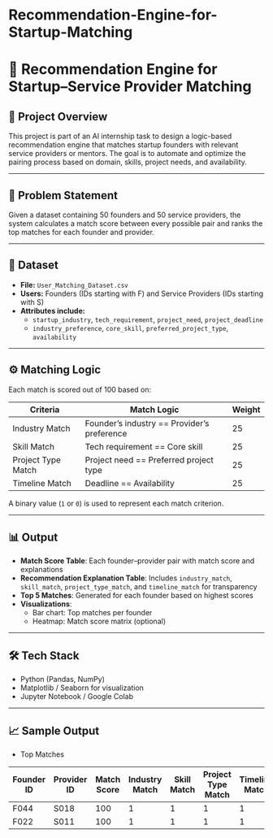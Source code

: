 # Recommendation-Engine-for-Startup-Matching

# 🚀 Recommendation Engine for Startup–Service Provider Matching

## 📌 Project Overview

This project is part of an AI internship task to design a logic-based recommendation engine that matches startup founders with relevant service providers or mentors. The goal is to automate and optimize the pairing process based on domain, skills, project needs, and availability.

---

## 🧠 Problem Statement

Given a dataset containing 50 founders and 50 service providers, the system calculates a match score between every possible pair and ranks the top matches for each founder and provider.

---

## 📁 Dataset

- **File:** `User_Matching_Dataset.csv`
- **Users:** Founders (IDs starting with F) and Service Providers (IDs starting with S)
- **Attributes include:**
  - `startup_industry`, `tech_requirement`, `project_need`, `project_deadline`
  - `industry_preference`, `core_skill`, `preferred_project_type`, `availability`

---

## ⚙️ Matching Logic

Each match is scored out of 100 based on:

| Criteria              | Match Logic                                  | Weight |
|-----------------------|----------------------------------------------|--------|
| Industry Match        | Founder’s industry == Provider’s preference  | 25     |
| Skill Match           | Tech requirement == Core skill               | 25     |
| Project Type Match    | Project need == Preferred project type       | 25     |
| Timeline Match        | Deadline == Availability                     | 25     |

A binary value (`1` or `0`) is used to represent each match criterion.

---

## 📊 Output

- **Match Score Table**: Each founder–provider pair with match score and explanations
- **Recommendation Explanation Table**: Includes `industry_match`, `skill_match`, `project_type_match`, and `timeline_match` for transparency
- **Top 5 Matches**: Generated for each founder based on highest scores
- **Visualizations**:
  - Bar chart: Top matches per founder
  - Heatmap: Match score matrix (optional)

---

## 🛠️ Tech Stack

- Python (Pandas, NumPy)
- Matplotlib / Seaborn for visualization
- Jupyter Notebook / Google Colab

---

## 📈 Sample Output

- Top Matches


| Founder ID | Provider ID | Match Score | Industry Match | Skill Match | Project Type Match | Timeline Match |
|------------|-------------|-------------|----------------|-------------|--------------------|----------------|
| F044       | S018        | 100         | 1              | 1           | 1                  | 1              |
| F022       | S011        | 100         | 1              | 1           | 1                  | 1              |




